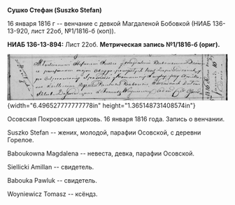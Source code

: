 **Сушко Стефан (Suszko Stefan)**

16 января 1816 г -- венчание с девкой Магдаленой Бобовкой (НИАБ
136-13-920, лист 22об, №1/1816-б (коп)).

**НИАБ 136-13-894:** Лист 22об. **Метрическая запись №1/1816-б (ориг).**

![](./media/a01e93fc15e6bf48623632b50f0fa28b5c562e60.png){width="6.496527777777778in"
height="1.365148731408574in"}

Осовская Покровская церковь. 16 января 1816 года. Запись о венчании.

Suszko Stefan -- жених, молодой, парафии Осовской, с деревни Горелое.

Baboukowna Magdalena -- невеста, девка, парафии Осовской.

Siellicki Amillan -- свидетель.

Babouka Pawluk -- свидетель.

Woyniewicz Tomasz -- ксёндз.
